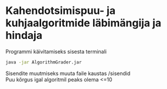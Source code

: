 # Kahendotsimispuu- ja kuhjaalgoritmide läbimängija ja hindaja

Programmi käivitamiseks sisesta terminali
```bash
java -jar AlgorithmGrader.jar
```

Sisendite muutmiseks muuta faile kaustas /sisendid<br>
Puu kõrgus igal algoritmil peaks olema <=10
